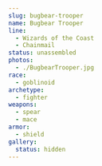 ```yaml
---
slug: bugbear-trooper
name: Bugbear Trooper
line:
  - Wizards of the Coast
  - Chainmail
status: unassembled
photos:
  - ./BugbearTrooper.jpg
race:
  - goblinoid
archetype:
  - fighter
weapons:
  - spear
  - mace
armor:
  - shield
gallery:
  status: hidden
---
```

